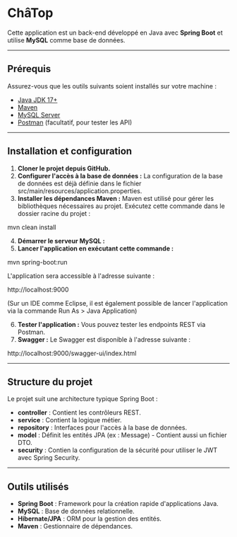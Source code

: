 # ChâTop

Cette application est un back-end développé en Java avec **Spring Boot** et utilise **MySQL** comme base de données.

---

## Prérequis

Assurez-vous que les outils suivants soient installés sur votre machine :
- [Java JDK 17+](https://www.oracle.com/java/technologies/javase-downloads.html)
- [Maven](https://maven.apache.org/install.html)
- [MySQL Server](https://dev.mysql.com/downloads/)
- [Postman](https://www.postman.com/downloads/) (facultatif, pour tester les API)

---

## Installation et configuration

1. **Cloner le projet depuis GitHub.**
2. **Configurer l'accès à la base de données :** La configuration de la base de données est déjà définie dans le fichier src/main/resources/application.properties.
3. **Installer les dépendances Maven :** Maven est utilisé pour gérer les bibliothèques nécessaires au projet. Exécutez cette commande dans le dossier racine du projet :

mvn clean install

4. **Démarrer le serveur MySQL :**
5. **Lancer l'application en exécutant cette commande :** 

mvn spring-boot:run

L'application sera accessible à l'adresse suivante :

http://localhost:9000

(Sur un IDE comme Eclipse, il est également possible de lancer l'application via la commande Run As > Java Application)

6. **Tester l'application :** Vous pouvez tester les endpoints REST via Postman.
7. **Swagger :** Le Swagger est disponible à l'adresse suivante : 

http://localhost:9000/swagger-ui/index.html 
   
---

## Structure du projet

Le projet suit une architecture typique Spring Boot :

- **controller** : Contient les contrôleurs REST.
- **service** : Contient la logique métier.
- **repository** : Interfaces pour l'accès à la base de données.
- **model** : Définit les entités JPA (ex : Message) - Contient aussi un fichier DTO.
- **security** : Contien la configuration de la sécurité pour utiliser le JWT avec Spring Security.

---

## Outils utilisés

- **Spring Boot** : Framework pour la création rapide d'applications Java.
- **MySQL** : Base de données relationnelle.
- **Hibernate/JPA** : ORM pour la gestion des entités.
- **Maven** : Gestionnaire de dépendances.
